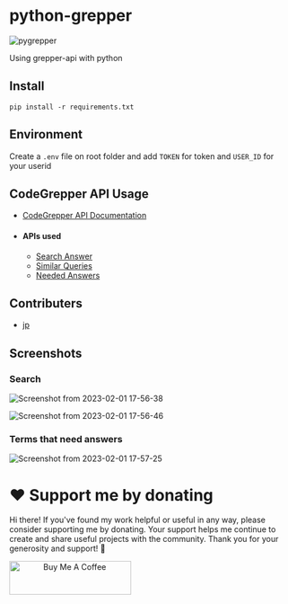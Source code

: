 # python-grepper

![pygrepper](https://user-images.githubusercontent.com/59218902/220019372-fedcbb24-9534-425a-8545-1d7498d97db0.png)

Using grepper-api with python

## Install
``` 
pip install -r requirements.txt 

```

## Environment
Create a `.env` file on root folder and add `TOKEN` for token and `USER_ID` for your userid 

## CodeGrepper API Usage

- [CodeGrepper API Documentation](https://github.com/Code-Grepper/Code-Grepper-API-Documentation/)
- #### APIs used
  - [Search Answer](https://github.com/jareer12/Code-Grepper-API-Documentation/blob/main/docs/answers/SEARCHANSWER.MD)
  - [Similar Queries](https://github.com/jareer12/Code-Grepper-API-Documentation/blob/main/docs/answers/SIMILIARQUERIES.MD)
  - [Needed Answers](https://github.com/jareer12/Code-Grepper-API-Documentation/blob/main/docs/answers/NEEDEDANSWERS.MD)


## Contributers
- [jp](https://github.com/pj8912)

## Screenshots

### Search
![Screenshot from 2023-02-01 17-56-38](https://user-images.githubusercontent.com/59218902/216042457-ab541fd8-499e-4174-9a5c-3272cbd5d141.png)

![Screenshot from 2023-02-01 17-56-46](https://user-images.githubusercontent.com/59218902/216042570-bc3173d7-16ac-465f-b60d-d913c280219a.png)


### Terms that need answers
![Screenshot from 2023-02-01 17-57-25](https://user-images.githubusercontent.com/59218902/216042545-4f4c96fb-1d31-4752-b66d-9249e47c42e3.png)

# :heart: Support me by donating

Hi there! If you've found my work helpful or useful in any way, please consider supporting me by donating. Your support helps me continue to create and share useful projects with the community. Thank you for your generosity and support! :handshake:


<a href="https://www.buymeacoffee.com/gjohnpinto" target="_blank" align="center"><img src="https://cdn.buymeacoffee.com/buttons/v2/default-yellow.png" alt="Buy Me A Coffee" style="height: 60px !important;width: 217px !important;" ></a>
